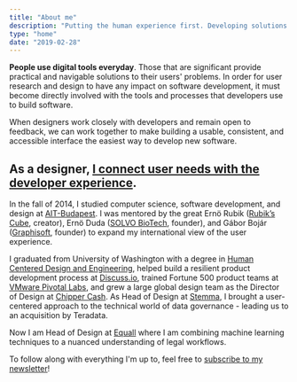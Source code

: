 ```yaml
---
title: "About me"
description: "Putting the human experience first. Developing solutions to make it better"
type: "home"
date: "2019-02-28"
---
```


**People use digital tools everyday**. Those that are significant provide practical and navigable solutions to their users' problems. In order for user research and design to have any impact on software development, it must become directly involved with the tools and processes that developers use to build software.

When designers work closely with developers and remain open to feedback, we can work together to make building a usable, consistent, and accessible interface the easiest way to develop new software.

## As a designer, [I connect user needs with the developer experience](/portfolio).

In the fall of 2014, I studied computer science, software development, and design at [AIT-Budapest](http://www.ait-budapest.com/). I was mentored by the great Ernö Rubik ([Rubik’s Cube](http://www.rubiks.com/), creator), Ernö Duda ([SOLVO BioTech](http://www.solvobiotech.com/), founder), and Gábor Bojár ([Graphisoft](http://www.graphisoft.com/), founder) to expand my international view of the user experience.

I graduated from University of Washington with a degree in [Human Centered Design and Engineering](https://www.hcde.washington.edu/), helped build a resilient product development process at [Discuss.io](https://www.discuss.io), trained Fortune 500 product teams at [VMware Pivotal Labs](https://tanzu.vmware.com/labs), and grew a large global design team as the Director of Design at [Chipper Cash](https://chippercash.com). As Head of Design at [Stemma](https://dreamindani.com/archive/more-than-a-makeover-a-behind-the-scenes-look-at-stemmas-redesign), I brought a user-centered approach to the technical world of data governance - leading us to an acquisition by Teradata.

Now I am Head of Design at [Equall](https://equall.com) where I am combining machine learning techniques to a nuanced understanding of legal workflows.

To follow along with everything I'm up to, feel free to [subscribe to my newsletter](https://bookmarkbeat.substack.com/)!
